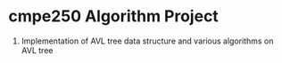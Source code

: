 # cmpe250 Algorithm Project

1. Implementation of AVL tree data structure and various algorithms on AVL tree
